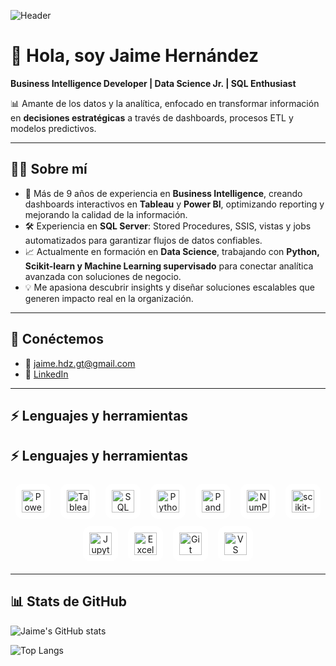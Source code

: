 <!-- Encabezado con banner -->
![Header](https://your-image-link-here.com/banner.png)

# 👋 Hola, soy Jaime Hernández  

**Business Intelligence Developer | Data Science Jr. | SQL Enthusiast**  

📊 Amante de los datos y la analítica, enfocado en transformar información en **decisiones estratégicas** a través de dashboards, procesos ETL y modelos predictivos.  

---

## 👨‍💻 Sobre mí  

- 🚀 Más de 9 años de experiencia en **Business Intelligence**, creando dashboards interactivos en **Tableau** y **Power BI**, optimizando reporting y mejorando la calidad de la información.  
- 🛠️ Experiencia en **SQL Server**: Stored Procedures, SSIS, vistas y jobs automatizados para garantizar flujos de datos confiables.  
- 📈 Actualmente en formación en **Data Science**, trabajando con **Python, Scikit-learn y Machine Learning supervisado** para conectar analítica avanzada con soluciones de negocio.  
- 💡 Me apasiona descubrir insights y diseñar soluciones escalables que generen impacto real en la organización.  

---

## 🔗 Conéctemos  

- 📧 [jaime.hdz.gt@gmail.com](mailto:jaime.tucorreo@gmail.com)  
- 💼 [LinkedIn](https://linkedin.com/in/jaime-hdz/)  


---

## ⚡ Lenguajes y herramientas  

## ⚡ Lenguajes y herramientas

<p align="center">

  <!-- Cambia el color de fondo aquí: #ffffff (blanco) o el que prefieras -->
  <!-- Ejemplos bonitos: #ffffff (blanco) | #0F172A (slate) | #111827 | #1f2937 -->

  <!-- Power BI -->
  <span style="background:#ffffff; padding:10px; border-radius:12px; display:inline-block; margin:6px;">
    <img src="https://www.vectorlogo.zone/logos/microsoft-powerbi/microsoft-powerbi-icon.svg" alt="Power BI" height="36" />
  </span>

  <!-- Tableau (icono a color) -->
  <span style="background:#ffffff; padding:10px; border-radius:12px; display:inline-block; margin:6px;">
    <img src="https://www.vectorlogo.zone/logos/tableau/tableau-icon.svg" alt="Tableau" height="36" />
  </span>

  <!-- SQL Server -->
  <span style="background:#ffffff; padding:10px; border-radius:12px; display:inline-block; margin:6px;">
    <img src="https://cdn.jsdelivr.net/gh/devicons/devicon/icons/microsoftsqlserver/microsoftsqlserver-plain.svg" alt="SQL Server" height="36" />
  </span>

  <!-- Python -->
  <span style="background:#ffffff; padding:10px; border-radius:12px; display:inline-block; margin:6px;">
    <img src="https://cdn.jsdelivr.net/gh/devicons/devicon/icons/python/python-original.svg" alt="Python" height="36" />
  </span>

  <!-- Pandas -->
  <span style="background:#ffffff; padding:10px; border-radius:12px; display:inline-block; margin:6px;">
    <img src="https://cdn.jsdelivr.net/gh/devicons/devicon/icons/pandas/pandas-original.svg" alt="Pandas" height="36" />
  </span>

  <!-- NumPy -->
  <span style="background:#ffffff; padding:10px; border-radius:12px; display:inline-block; margin:6px;">
    <img src="https://cdn.jsdelivr.net/gh/devicons/devicon/icons/numpy/numpy-original.svg" alt="NumPy" height="36" />
  </span>

  <!-- scikit-learn -->
  <span style="background:#ffffff; padding:10px; border-radius:12px; display:inline-block; margin:6px;">
    <img src="https://cdn.jsdelivr.net/gh/devicons/devicon/icons/scikitlearn/scikitlearn-original.svg" alt="scikit-learn" height="36" />
  </span>

  <!-- Jupyter -->
  <span style="background:#ffffff; padding:10px; border-radius:12px; display:inline-block; margin:6px;">
    <img src="https://cdn.jsdelivr.net/gh/devicons/devicon/icons/jupyter/jupyter-original.svg" alt="Jupyter" height="36" />
  </span>

  <!-- Excel -->
  <span style="background:#ffffff; padding:10px; border-radius:12px; display:inline-block; margin:6px;">
    <img src="https://www.vectorlogo.zone/logos/microsoft_excel/microsoft_excel-icon.svg" alt="Excel" height="36" />
  </span>

  <!-- Git -->
  <span style="background:#ffffff; padding:10px; border-radius:12px; display:inline-block; margin:6px;">
    <img src="https://cdn.jsdelivr.net/gh/devicons/devicon/icons/git/git-original.svg" alt="Git" height="36" />
  </span>

  <!-- VS Code -->
  <span style="background:#ffffff; padding:10px; border-radius:12px; display:inline-block; margin:6px;">
    <img src="https://cdn.jsdelivr.net/gh/devicons/devicon/icons/vscode/vscode-original.svg" alt="VS Code" height="36" />
  </span>

</p>




---

## 📊 Stats de GitHub  

![Jaime's GitHub stats](https://github-readme-stats.vercel.app/api?username=jaimehdzgt&show_icons=true&theme=radical)

![Top Langs](https://github-readme-stats.vercel.app/api/top-langs/?username=jaimehdzgt&layout=compact&theme=radical)
